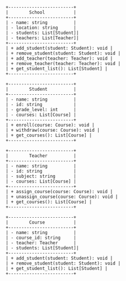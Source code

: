              +-------------------------+
             |        School           |
             +-------------------------+
             | - name: string          |
             | - location: string      |
             | - students: List[Student]|
             | - teachers: List[Teacher]|
             +-------------------------+
             | + add_student(student: Student): void |
             | + remove_student(student: Student): void |
             | + add_teacher(teacher: Teacher): void |
             | + remove_teacher(teacher: Teacher): void |
             | + get_student_list(): List[Student] |
             +-------------------------+

             +-------------------------+
             |        Student          |
             +-------------------------+
             | - name: string          |
             | - id: string            |
             | - grade_level: int      |
             | - courses: List[Course] |
             +-------------------------+
             | + enroll(course: Course): void |
             | + withdraw(course: Course): void |
             | + get_courses(): List[Course] |
             +-------------------------+

             +-------------------------+
             |        Teacher          |
             +-------------------------+
             | - name: string          |
             | - id: string            |
             | - subject: string       |
             | - courses: List[Course] |
             +-------------------------+
             | + assign_course(course: Course): void |
             | + unassign_course(course: Course): void |
             | + get_courses(): List[Course] |
             +-------------------------+

             +-------------------------+
             |        Course           |
             +-------------------------+
             | - name: string          |
             | - course_id: string     |
             | - teacher: Teacher      |
             | - students: List[Student]|
             +-------------------------+
             | + add_student(student: Student): void |
             | + remove_student(student: Student): void |
             | + get_student_list(): List[Student] |
             +-------------------------+
